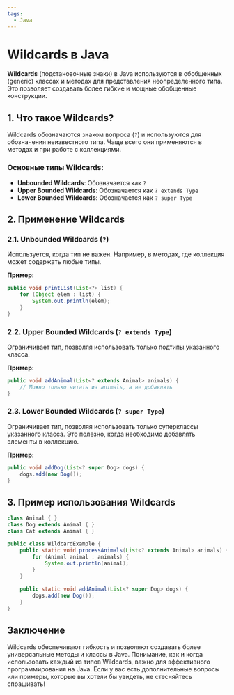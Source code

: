 ```yaml
---
tags:
  - Java
---
```

# Wildcards в Java

**Wildcards** (подстановочные знаки) в Java используются в обобщенных (generic) классах и методах для представления неопределенного типа. Это позволяет создавать более гибкие и мощные обобщенные конструкции.

## 1. Что такое Wildcards?

Wildcards обозначаются знаком вопроса (`?`) и используются для обозначения неизвестного типа. Чаще всего они применяются в методах и при работе с коллекциями.

### Основные типы Wildcards:
- **Unbounded Wildcards**: Обозначается как `?`
- **Upper Bounded Wildcards**: Обозначается как `? extends Type`
- **Lower Bounded Wildcards**: Обозначается как `? super Type`

## 2. Применение Wildcards

### 2.1. Unbounded Wildcards (`?`)
Используется, когда тип не важен. Например, в методах, где коллекция может содержать любые типы.

**Пример:**
```java
public void printList(List<?> list) {
    for (Object elem : list) {
        System.out.println(elem);
    }
}
```

### 2.2. Upper Bounded Wildcards (`? extends Type`)
Ограничивает тип, позволяя использовать только подтипы указанного класса.

**Пример:**
```java
public void addAnimal(List<? extends Animal> animals) {
    // Можно только читать из animals, а не добавлять
}
```

### 2.3. Lower Bounded Wildcards (`? super Type`)
Ограничивает тип, позволяя использовать только суперклассы указанного класса. Это полезно, когда необходимо добавлять элементы в коллекцию.

**Пример:**
```java
public void addDog(List<? super Dog> dogs) {
    dogs.add(new Dog());
}
```

## 3. Пример использования Wildcards

```java
class Animal { }
class Dog extends Animal { }
class Cat extends Animal { }

public class WildcardExample {
    public static void processAnimals(List<? extends Animal> animals) {
        for (Animal animal : animals) {
            System.out.println(animal);
        }
    }
    
    public static void addAnimal(List<? super Dog> dogs) {
        dogs.add(new Dog());
    }
}
```

## Заключение

Wildcards обеспечивают гибкость и позволяют создавать более универсальные методы и классы в Java. Понимание, как и когда использовать каждый из типов Wildcards, важно для эффективного программирования на Java. Если у вас есть дополнительные вопросы или примеры, которые вы хотели бы увидеть, не стесняйтесь спрашивать!